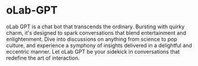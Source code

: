 # oLab-GPT
oLab GPT is a chat bot that transcends the ordinary. Bursting with quirky charm, it's designed to spark conversations that blend entertainment and enlightenment. Dive into discussions on anything from science to pop culture, and experience a symphony of insights delivered in a delightful and eccentric manner. Let oLab GPT be your sidekick in conversations that redefine the art of interaction.
